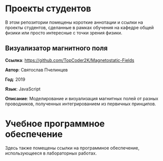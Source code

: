 # Проекты студентов
В этом репозитории помещены короткие аннотации и ссылки на проекты студентов, сделанные в рамках обучения на кафедре общей физики или просто интересные с точки зрения физики.

## Визуализатор магнитного поля

**Ссылка**: https://github.com/TopCoder2K/Magnetostatic-Fields

**Автор**: Святослав Пчелинцев

**Год**: 2019

**Язык**: JavaScript

**Описание**: Моделирование и визуализация магнитных полей от разных проводников, полученных интегрированием из первичных принципов.

# Учебное программное обеспечение
Здесь также помещены ссылки на программное обеспечение, использующееся в лабораторных работах.
